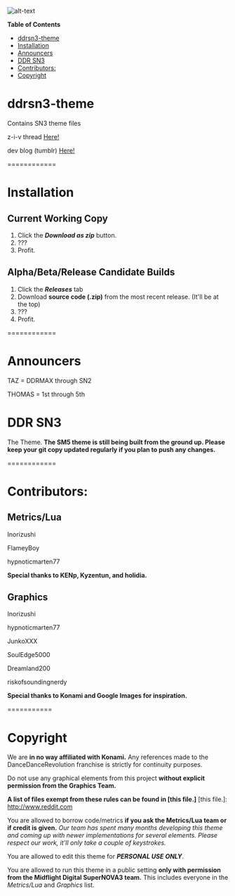 ![alt-text](http://inori.s-ul.eu/bQYRsBk1.png)

**Table of Contents**
 * [ddrsn3-theme](#ddrsn3-theme)
 * [Installation](#installation)
 * [Announcers](#announcers)
 * [DDR SN3](#ddr-sn3)
 * [Contributors:](#contributors)
 * [Copyright](#copyright)

ddrsn3-theme
============
Contains SN3 theme files

z-i-v thread [Here!](https://zenius-i-vanisher.com/v5.2/thread?threadid=7660)

dev blog (tumblr) [Here!](http://sn3next.tumblr.com)

============

Installation
============
Current Working Copy
--
1. Click the ***Download as zip*** button.
2. ???
3. Profit.

Alpha/Beta/Release Candidate Builds
--
1. Click the ***Releases*** tab
2. Download **source code (.zip)** from the most recent release. (It'll be at the top)
3. ???
4. Profit.

============

Announcers
============
TAZ = DDRMAX through SN2

THOMAS = 1st through 5th

DDR SN3
============
The Theme.
**The SM5 theme is still being built from the ground up. Please keep your git copy updated regularly if you plan to push any changes.**

============

Contributors:
============

Metrics/Lua
--
Inorizushi

FlameyBoy

hypnoticmarten77

**Special thanks to KENp, Kyzentun, and holidia.**

Graphics
--
Inorizushi

hypnoticmarten77

JunkoXXX

SoulEdge5000

Dreamland200

riskofsoundingnerdy

**Special thanks to Konami and Google Images for inspiration.**

===========

Copyright
============
We are **in no way affiliated with Konami.** Any references made to the DanceDanceRevolution franchise is strictly for continuity purposes. 

Do not use any graphical elements from this project **without explicit permission from the Graphics Team.**

**A list of files exempt from these rules can be found in [this file.]**
[this file.]: http://www.reddit.com

You are allowed to borrow code/metrics **if you ask the Metrics/Lua team or if credit is given.** *Our team has spent many months developing this theme and coming up with newer implementations for several elements. Please respect our work, it'll only take a couple of keystrokes.*

You are allowed to edit this theme for ***PERSONAL USE ONLY***. 

You are allowed to run this theme in a public setting **only with permission from the Midflight Digital SuperNOVA3 team.** This includes everyone in the *Metrics/Lua* and *Graphics* list.
